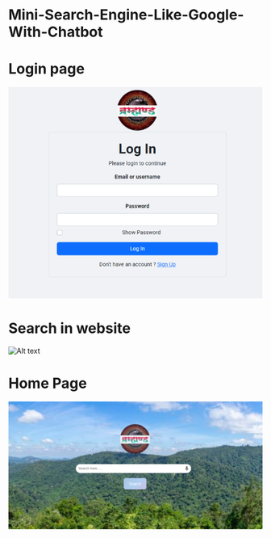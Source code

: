 # Mini-Search-Engine-Like-Google-With-Chatbot
# Login page 
![Alt text](https://github.com/pramod-talwar/Mini-Search-Engine-Like-Google-With-Chatbot/blob/main/login.png)
# Search in website 
![Alt text](https://github.com/pramod-talwar/Mini-Search-Engine-Like-Google-With-Chatbot/blob/main/brahmand-GoogleChrome2025-03-2011-45-46-ezgif.com-repair.gif)
# Home Page 
![Alt text](https://github.com/pramod-talwar/Mini-Search-Engine-Like-Google-With-Chatbot/blob/main/Homepage.png)

